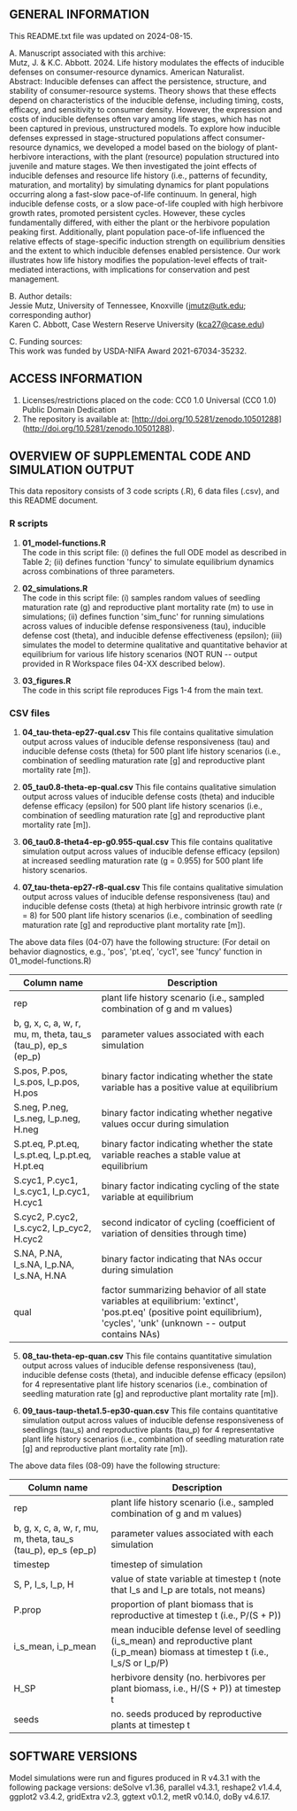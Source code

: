 ## GENERAL INFORMATION  
This README.txt file was updated on 2024-08-15.  

A. Manuscript associated with this archive:  
Mutz, J. & K.C. Abbott. 2024. Life history modulates the effects of inducible defenses on consumer-resource dynamics. American Naturalist.  
Abstract: Inducible defenses can affect the persistence, structure, and stability of consumer-resource systems. Theory shows that these effects depend on characteristics of the inducible defense, including timing, costs, efficacy, and sensitivity to consumer density. However, the expression and costs of inducible defenses often vary among life stages, which has not been captured in previous, unstructured models. To explore how inducible defenses expressed in stage-structured populations affect consumer-resource dynamics, we developed a model based on the biology of plant-herbivore interactions, with the plant (resource) population structured into juvenile and mature stages. We then investigated the joint effects of inducible defenses and resource life history (i.e., patterns of fecundity, maturation, and mortality) by simulating dynamics for plant populations occurring along a fast-slow pace-of-life continuum. In general, high inducible defense costs, or a slow pace-of-life coupled with high herbivore growth rates, promoted persistent cycles. However, these cycles fundamentally differed, with either the plant or the herbivore population peaking first. Additionally, plant population pace-of-life influenced the relative effects of stage-specific induction strength on equilibrium densities and the extent to which inducible defenses enabled persistence. Our work illustrates how life history modifies the population-level effects of trait-mediated interactions, with implications for conservation and pest management.  

B. Author details:  
Jessie Mutz, University of Tennessee, Knoxville (jmutz@utk.edu; corresponding author)  
Karen C. Abbott, Case Western Reserve University (kca27@case.edu)  

C. Funding sources:  
This work was funded by USDA-NIFA Award 2021-67034-35232.  


## ACCESS INFORMATION 
1. Licenses/restrictions placed on the code: CC0 1.0 Universal (CC0 1.0) Public Domain Dedication
2. The repository is available at: [http://doi.org/10.5281/zenodo.10501288] (http://doi.org/10.5281/zenodo.10501288).

## OVERVIEW OF SUPPLEMENTAL CODE AND SIMULATION OUTPUT  
This data repository consists of 3 code scripts (.R), 6 data files (.csv), and this README document.

### R scripts
1. **01_model-functions.R**  
The code in this script file: (i) defines the full ODE model as described in Table 2; (ii) defines function 'funcy' to simulate equilibrium dynamics across combinations of three parameters.

2. **02_simulations.R**  
The code in this script file: (i) samples random values of seedling maturation rate (g) and reproductive plant mortality rate (m) to use in simulations;  (ii) defines function 'sim_func' for running simulations across values of inducible defense responsiveness (tau), inducible defense cost (theta), and inducible defense effectiveness (epsilon); (iii) simulates the model to determine qualitative and quantitative behavior at equilibrium for various life history scenarios (NOT RUN -- output provided in R Workspace files 04-XX described below).

3. **03_figures.R**  
The code in this script file reproduces Figs 1-4 from the main text.

### CSV files
1. **04_tau-theta-ep27-qual.csv**
This file contains qualitative simulation output across values of inducible defense responsiveness (tau) and inducible defense costs (theta) for 500 plant life history scenarios (i.e., combination of seedling maturation rate [g] and reproductive plant mortality rate [m]).

2. **05_tau0.8-theta-ep-qual.csv**
This file contains qualitative simulation output across values of inducible defense costs (theta) and inducible defense efficacy (epsilon) for 500 plant life history scenarios (i.e., combination of seedling maturation rate [g] and reproductive plant mortality rate [m]).

3. **06_tau0.8-theta4-ep-g0.955-qual.csv**
This file contains qualitative simulation output across values of inducible defense efficacy (epsilon) at increased seedling maturation rate (g = 0.955) for 500 plant life history scenarios.

4. **07_tau-theta-ep27-r8-qual.csv**
This file contains qualitative simulation output across values of inducible defense responsiveness (tau) and inducible defense costs (theta) at high herbivore intrinsic growth rate (r = 8) for 500 plant life history scenarios (i.e., combination of seedling maturation rate [g] and reproductive plant mortality rate [m]).

The above data files (04-07) have the following structure:
(For detail on behavior diagnostics, e.g., 'pos', 'pt.eq', 'cyc1', see 'funcy' function in 01_model-functions.R)

| Column name | Description |   
| ----------- | ----------- | 
| rep | plant life history scenario (i.e., sampled combination of g and m values) |
| b, g, x, c, a, w, r, mu, m, theta, tau_s (tau_p), ep_s (ep_p) | parameter values associated with each simulation |
| S.pos, P.pos, I_s.pos, I_p.pos, H.pos | binary factor indicating whether the state variable has a positive value at equilibrium |
| S.neg, P.neg, I_s.neg, I_p.neg, H.neg | binary factor indicating whether negative values occur during simulation |
| S.pt.eq, P.pt.eq, I_s.pt.eq, I_p.pt.eq, H.pt.eq | binary factor indicating whether the state variable reaches a stable value at equilibrium |
| S.cyc1, P.cyc1, I_s.cyc1, I_p.cyc1, H.cyc1 | binary factor indicating cycling of the state variable at equilibrium |
| S.cyc2, P.cyc2, I_s.cyc2, I_p_cyc2, H.cyc2 | second indicator of cycling (coefficient of variation of densities through time) |
| S.NA, P.NA, I_s.NA, I_p.NA, I_s.NA, H.NA | binary factor indicating that NAs occur during simulation |
| qual | factor summarizing behavior of all state variables at equilibrium: 'extinct', 'pos.pt.eq' (positive point equilibrium), 'cycles', 'unk' (unknown -- output contains NAs) |

5. **08_tau-theta-ep-quan.csv**
This file contains quantitative simulation output across values of inducible defense responsiveness (tau), inducible defense costs (theta), and inducible defense efficacy (epsilon) for 4 representative plant life history scenarios (i.e., combination of seedling maturation rate [g] and reproductive plant mortality rate [m]).

6. **09_taus-taup-theta1.5-ep30-quan.csv**
This file contains quantitative simulation output across values of inducible defense responsiveness of seedlings (tau_s) and reproductive plants (tau_p) for 4 representative plant life history scenarios (i.e., combination of seedling maturation rate [g] and reproductive plant mortality rate [m]).

The above data files (08-09) have the following structure:

| Column name | Description |   
| ----------- | ----------- | 
| rep | plant life history scenario (i.e., sampled combination of g and m values) |
| b, g, x, c, a, w, r, mu, m, theta, tau_s (tau_p), ep_s (ep_p) | parameter values associated with each simulation |
| timestep | timestep of simulation |
| S, P, I_s, I_p, H | value of state variable at timestep t (note that I_s and I_p are totals, not means) |
| P.prop | proportion of plant biomass that is reproductive at timestep t  (i.e., P/(S + P)) |
| i_s_mean, i_p_mean | mean inducible defense level of seedling (i_s_mean) and reproductive plant (i_p_mean) biomass at timestep t (i.e., I_s/S or I_p/P) |
| H_SP | herbivore density (no. herbivores per plant biomass, i.e., H/(S + P)) at timestep t |
| seeds | no. seeds produced by reproductive plants at timestep t |

## SOFTWARE VERSIONS
Model simulations were run and figures produced in R v4.3.1 with the following package versions: deSolve v1.36, parallel v4.3.1, reshape2 v1.4.4, ggplot2 v3.4.2, gridExtra v2.3, ggtext v0.1.2, metR v0.14.0, doBy v4.6.17.
